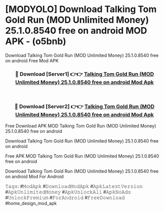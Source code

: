 # [MODYOLO] Download Talking Tom Gold Run (MOD Unlimited Money) 25.1.0.8540 free on android MOD APK - (o5bnb)
Download Talking Tom Gold Run (MOD Unlimited Money) 25.1.0.8540 free on android Free Mod APK

<div align="center">
<h3>🔴 Download [Server1] 👉👉 <a href="https://apk-comot.site?title=Talking_Tom_Gold_Run_(MOD_Unlimited_Money)_25.1.0.8540_free_on_android">Talking Tom Gold Run (MOD Unlimited Money) 25.1.0.8540 free on android Mod Apk</a></h3><br>

<h3>🔴 Download [Server2] 👉👉 <a href="https://apk-comot.site?title=Talking_Tom_Gold_Run_(MOD_Unlimited_Money)_25.1.0.8540_free_on_android">Talking Tom Gold Run (MOD Unlimited Money) 25.1.0.8540 free on android Mod Apk</a></h3>
</div>


Free Download APK MOD Talking Tom Gold Run (MOD Unlimited Money) 25.1.0.8540 free on android

Download Talking Tom Gold Run (MOD Unlimited Money) 25.1.0.8540 free on android 

Free APK MOD Talking Tom Gold Run (MOD Unlimited Money) 25.1.0.8540 free on android 

Download Talking Tom Gold Run (MOD Unlimited Money) 25.1.0.8540 free on android Mod For Android

𝚃𝚊𝚐𝚜: #𝙼𝚘𝚍𝙰𝚙𝚔 #𝙳𝚘𝚠𝚗𝚕𝚘𝚊𝚍𝙼𝚘𝚍𝙰𝚙𝚔 #𝙰𝚙𝚔𝙻𝚊𝚝𝚎𝚜𝚝𝚅𝚎𝚛𝚜𝚒𝚘𝚗 #𝙰𝚙𝚔𝚄𝚗𝚕𝚒𝚖𝚒𝚝𝚎𝚍𝙼𝚘𝚗𝚎𝚢 #𝙰𝚙𝚔𝚄𝚗𝚕𝚘𝚌𝚔𝙰𝚕𝚕 #𝙰𝚙𝚔𝙽𝚘𝙰𝚍𝚜 #𝚄𝚗𝚕𝚘𝚌𝚔𝙿𝚛𝚎𝚖𝚒𝚞𝚖 #𝙵𝚘𝚛𝙰𝚗𝚍𝚛𝚘𝚒𝚍 #𝙵𝚛𝚎𝚎𝙳𝚘𝚠𝚗𝚕𝚘𝚊𝚍 #home_design_mod_apk